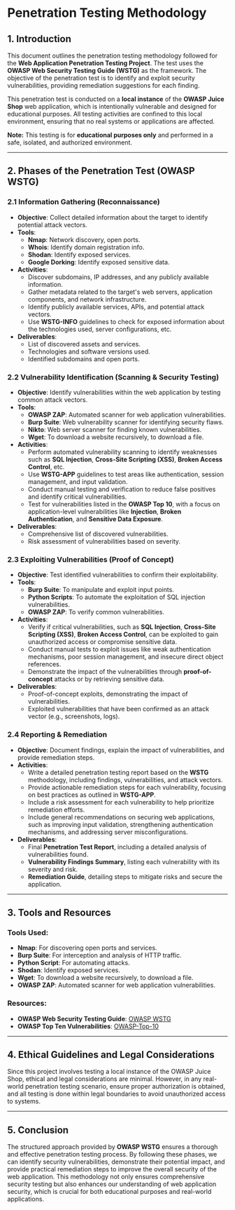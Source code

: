 # Penetration Testing Methodology

## 1. Introduction
This document outlines the penetration testing methodology followed for the **Web Application Penetration Testing Project**. The test uses the **OWASP Web Security Testing Guide (WSTG)** as the framework. The objective of the penetration test is to identify and exploit security vulnerabilities, providing remediation suggestions for each finding.

This penetration test is conducted on a **local instance** of the **OWASP Juice Shop** web application, which is intentionally vulnerable and designed for educational purposes. All testing activities are confined to this local environment, ensuring that no real systems or applications are affected.

**Note:** This testing is for **educational purposes only** and performed in a safe, isolated, and authorized environment.

---

## 2. Phases of the Penetration Test (OWASP WSTG)

### 2.1 Information Gathering (Reconnaissance)
- **Objective**: Collect detailed information about the target to identify potential attack vectors.
- **Tools**: 
   - **Nmap**: Network discovery, open ports.
   - **Whois**: Identify domain registration info.
   - **Shodan**: Identify exposed services.
   - **Google Dorking**: Identify exposed sensitive data.
- **Activities**:
   - Discover subdomains, IP addresses, and any publicly available information.
   - Gather metadata related to the target's web servers, application components, and network infrastructure.
   - Identify publicly available services, APIs, and potential attack vectors.
   - Use **WSTG-INFO** guidelines to check for exposed information about the technologies used, server configurations, etc.
- **Deliverables**: 
   - List of discovered assets and services.
   - Technologies and software versions used.
   - Identified subdomains and open ports.

### 2.2 Vulnerability Identification (Scanning & Security Testing)
- **Objective**: Identify vulnerabilities within the web application by testing common attack vectors.
- **Tools**: 
   - **OWASP ZAP**: Automated scanner for web application vulnerabilities.
   - **Burp Suite**: Web vulnerability scanner for identifying security flaws.
   - **Nikto**: Web server scanner for finding known vulnerabilities.
   - **Wget**: To download a website recursively, to download a file.
- **Activities**:
   - Perform automated vulnerability scanning to identify weaknesses such as **SQL Injection**, **Cross-Site Scripting (XSS)**, **Broken Access Control**, etc.
   - Use **WSTG-APP** guidelines to test areas like authentication, session management, and input validation.
   - Conduct manual testing and verification to reduce false positives and identify critical vulnerabilities.
   - Test for vulnerabilities listed in the **OWASP Top 10**, with a focus on application-level vulnerabilities like **Injection**, **Broken Authentication**, and **Sensitive Data Exposure**.
- **Deliverables**:
   - Comprehensive list of discovered vulnerabilities.
   - Risk assessment of vulnerabilities based on severity.

### 2.3 Exploiting Vulnerabilities (Proof of Concept)
- **Objective**: Test identified vulnerabilities to confirm their exploitability.
- **Tools**: 
   - **Burp Suite**: To manipulate and exploit input points.
   - **Python Scripts**: To automate the exploitation of SQL injection vulnerabilities.
   - **OWASP ZAP**: To verify common vulnerabilities.
- **Activities**:
   - Verify if critical vulnerabilities, such as **SQL Injection**, **Cross-Site Scripting (XSS)**, **Broken Access Control**, can be exploited to gain unauthorized access or compromise sensitive data.
   - Conduct manual tests to exploit issues like weak authentication mechanisms, poor session management, and insecure direct object references.
   - Demonstrate the impact of the vulnerabilities through **proof-of-concept** attacks or by retrieving sensitive data.
- **Deliverables**:
   - Proof-of-concept exploits, demonstrating the impact of vulnerabilities.
   - Exploited vulnerabilities that have been confirmed as an attack vector (e.g., screenshots, logs).

### 2.4 Reporting & Remediation
- **Objective**: Document findings, explain the impact of vulnerabilities, and provide remediation steps.
- **Activities**:
   - Write a detailed penetration testing report based on the **WSTG** methodology, including findings, vulnerabilities, and attack vectors.
   - Provide actionable remediation steps for each vulnerability, focusing on best practices as outlined in **WSTG-APP**.
   - Include a risk assessment for each vulnerability to help prioritize remediation efforts.
   - Include general recommendations on securing web applications, such as improving input validation, strengthening authentication mechanisms, and addressing server misconfigurations.
- **Deliverables**:
   - Final **Penetration Test Report**, including a detailed analysis of vulnerabilities found.
   - **Vulnerability Findings Summary**, listing each vulnerability with its severity and risk.
   - **Remediation Guide**, detailing steps to mitigate risks and secure the application.

---


## 3. Tools and Resources
### Tools Used:
- **Nmap**: For discovering open ports and services.
- **Burp Suite**: For interception and analysis of HTTP traffic.
- **Python Script**: For automating attacks.
- **Shodan**: Identify exposed services.
- **Wget**: To download a website recursively, to download a file.
- **OWASP ZAP**: Automated scanner for web application vulnerabilities.
### Resources:
- **OWASP Web Security Testing Guide**: [OWASP WSTG](https://owasp.org/www-project-web-security-testing-guide/)
- **OWASP Top Ten Vulnerabilities**: [OWASP-Top-10](https://owasp.org/www-project-top-ten/)
---
## 4. Ethical Guidelines and Legal Considerations
Since this project involves testing a local instance of the OWASP Juice Shop, ethical and legal considerations are minimal. However, in any real-world penetration testing scenario, ensure proper authorization is obtained, and all testing is done within legal boundaries to avoid unauthorized access to systems.

---

## 5. Conclusion
The structured approach provided by **OWASP WSTG** ensures a thorough and effective penetration testing process. By following these phases, we can identify security vulnerabilities, demonstrate their potential impact, and provide practical remediation steps to improve the overall security of the web application. This methodology not only ensures comprehensive security testing but also enhances our understanding of web application security, which is crucial for both educational purposes and real-world applications.
